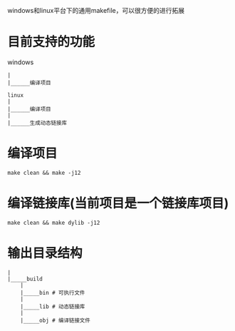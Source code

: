 windows和linux平台下的通用makefile，可以很方便的进行拓展
# 目前支持的功能
windows
```
|
|______编译项目

linux
|
|______编译项目
|
|______生成动态链接库
```
# 编译项目
```
make clean && make -j12
```
# 编译链接库(当前项目是一个链接库项目)
```
make clean && make dylib -j12
```
# 输出目录结构
```
|
|_____build
	|
	|_____bin # 可执行文件
	|
	|_____lib # 动态链接库
	|
	|_____obj # 编译链接文件
```
